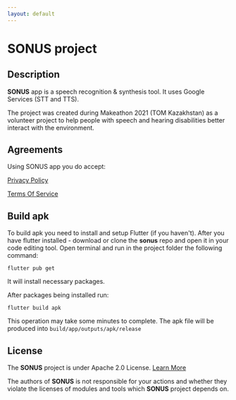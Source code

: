 ```yaml
---
layout: default
---
```


# **SONUS** project

## Description

**SONUS** app is a speech recognition & synthesis tool.
It uses Google Services (STT and TTS).

The project was created during Makeathon 2021 (TOM Kazakhstan) as a volunteer project to help people with speech and hearing disabilities better interact with the environment.

## Agreements
Using SONUS app you do accept:

[Privacy Policy](https://commanderxa.github.io/sonus/about/privacy_policy/privacy_policy.html)

[Terms Of Service](https://commanderxa.github.io/sonus/about/terms_of_service/terms_of_service.html)

## Build apk

To build apk you need to install and setup Flutter (if you haven't).
After you have flutter installed - download or clone the **sonus** repo and open it in your code editing tool.
Open terminal and run in the project folder the following command:
```
flutter pub get
```
It will install necessary packages.

After packages being installed run:
```
flutter build apk
```
This operation may take some minutes to complete. The apk file will be produced into `build/app/outputs/apk/release`

## License
The **SONUS** project is under Apache 2.0 License. [Learn More](https://github.com/CommanderXA/sonus/blob/main/LICENSE)

The authors of **SONUS** is not responsible for your actions and whether they violate the licenses of modules and tools which **SONUS** project depends on.  
